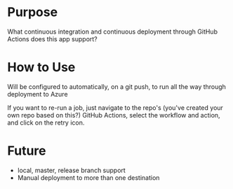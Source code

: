 # Purpose

What continuous integration and continuous deployment through GitHub Actions does this app support?

# How to Use

Will be configured to automatically, on a git push, to run all the way through deployment to Azure

If you want to re-run a job, just navigate to the repo's (you've created your own repo based on this?) GitHub Actions, select the workflow and action, and click on the retry icon.

# Future

- local, master, release branch support
- Manual deployment to more than one destination
